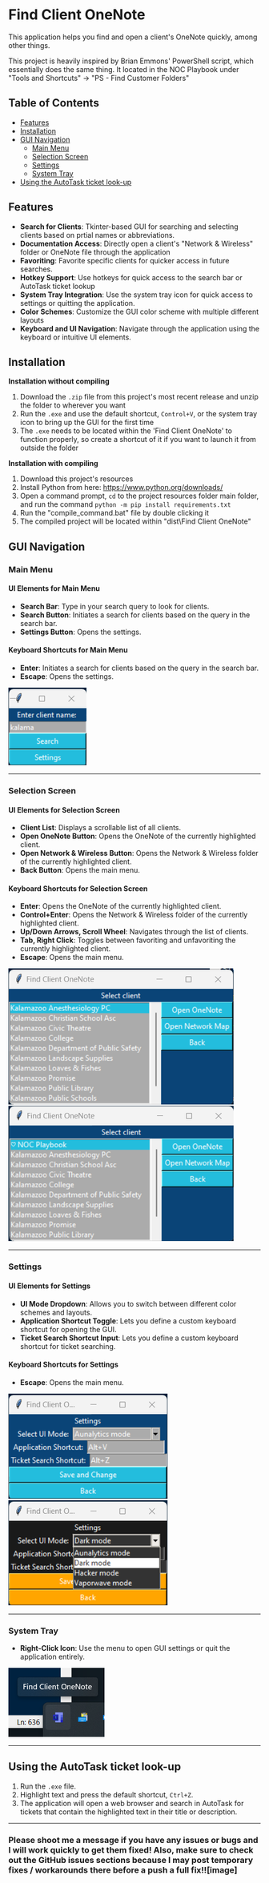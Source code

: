 # Find Client OneNote

This application helps you find and open a client's OneNote quickly, among other things.

This project is heavily inspired by Brian Emmons' PowerShell script, which essentially does the same thing. 
It located in the NOC Playbook under "Tools and Shortcuts" -> "PS - Find Customer Folders"

## Table of Contents

- [Features](#features)
- [Installation](#installation)
- [GUI Navigation](#gui-navigation)
  - [Main Menu](#main-menu)
  - [Selection Screen](#selection-screen)
  - [Settings](#settings)
  - [System Tray](#system-tray)
- [Using the AutoTask ticket look-up](#using-the-autotask-ticket-look-up)


## Features

- **Search for Clients**: Tkinter-based GUI for searching and selecting clients based on prtial names or abbreviations.
- **Documentation Access**: Directly open a client's "Network & Wireless" folder or OneNote file through the application
- **Favoriting**: Favorite specific clients for quicker access in future searches.
- **Hotkey Support**: Use hotkeys for quick access to the search bar or AutoTask ticket lookup
- **System Tray Integration**: Use the system tray icon for quick access to settings or quitting the application.
- **Color Schemes**: Customize the GUI color scheme with multiple different layouts
- **Keyboard and UI Navigation**: Navigate through the application using the keyboard or intuitive UI elements.


## Installation

**Installation without compiling**
1. Download the `.zip` file from this project's most recent release and unzip the folder to wherever you want
2. Run the `.exe` and use the default shortcut, `Control+V`, or the system tray icon to bring up the GUI for the first time
3. The `.exe` needs to be located within the 'Find Client OneNote' to function properly, so create a shortcut of it if you want to launch it from outside the folder

**Installation with compiling**
1. Download this project's resources
2. Install Python from here: https://www.python.org/downloads/
3. Open a command prompt, `cd` to the project resources folder main folder, and run the command `python -m pip install requirements.txt`
4. Run the "compile_command.bat" file by double clicking it
5. The compiled project will be located within "dist\Find Client OneNote"
  

## GUI Navigation

### Main Menu

#### UI Elements for Main Menu
- **Search Bar**: Type in your search query to look for clients.
- **Search Button**: Initiates a search for clients based on the query in the search bar.
- **Settings Button**: Opens the settings.

#### Keyboard Shortcuts for Main Menu
- **Enter**: Initiates a search for clients based on the query in the search bar.
- **Escape**: Opens the settings.

![01_search_page](Screenshots/01_search_page.png)

---

### Selection Screen

#### UI Elements for Selection Screen
- **Client List**: Displays a scrollable list of all clients.
- **Open OneNote Button**: Opens the OneNote of the currently highlighted client.
- **Open Network & Wireless Button**: Opens the Network & Wireless folder of the currently highlighted client.
- **Back Button**: Opens the main menu.

#### Keyboard Shortcuts for Selection Screen
- **Enter**: Opens the OneNote of the currently highlighted client.
- **Control+Enter**: Opens the Network & Wireless folder of the currently highlighted client.
- **Up/Down Arrows, Scroll Wheel**: Navigates through the list of clients.
- **Tab, Right Click**: Toggles between favoriting and unfavoriting the currently highlighted client.
- **Escape**: Opens the main menu.

![02_selection_page](Screenshots/02_selection_page.png)
![02a_favorites](Screenshots/02a_favorites.png)

---

### Settings

#### UI Elements for Settings
- **UI Mode Dropdown**: Allows you to switch between different color schemes and layouts.
- **Application Shortcut Toggle**: Lets you define a custom keyboard shortcut for opening the GUI.
- **Ticket Search Shortcut Input**: Lets you define a custom keyboard shortcut for ticket searching.

#### Keyboard Shortcuts for Settings
- **Escape**: Opens the main menu.

![03_settings_page](Screenshots/03_settings_page.png)
![04_change_ui](Screenshots/04_change_ui.png)

---

### System Tray

- **Right-Click Icon**: Use the menu to open GUI settings or quit the application entirely.

![05_system_tray](Screenshots/05_system_tray.png)


---

## Using the AutoTask ticket look-up
1. Run the `.exe` file.
2. Highlight text and press the default shortcut, `Ctrl+Z`.
3. The application will open a web browser and search in AutoTask for tickets that contain the highlighted text in their title or description.

---

### Please shoot me a message if you have any issues or bugs and I will work quickly to get them fixed! Also, make sure to check out the GitHub issues sections because I may post temporary fixes / workarounds there before a push a full fix!![image]
